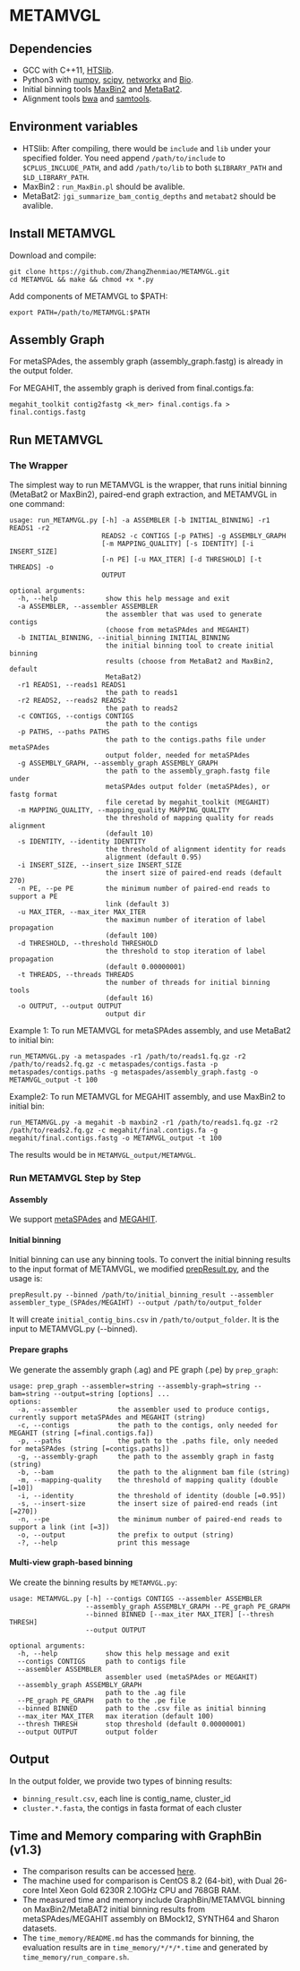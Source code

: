 # METAMVGL

## Dependencies
- GCC with C++11, [HTSlib](https://github.com/samtools/htslib).
- Python3 with [numpy](https://numpy.org/install), [scipy](https://www.scipy.org/install.html), [networkx](http://networkx.github.io) and [Bio](https://biopython.org/wiki/Getting_Started).
- Initial binning tools [MaxBin2](https://sourceforge.net/projects/maxbin2) and [MetaBat2](https://bitbucket.org/berkeleylab/metabat/src/master).
- Alignment tools [bwa](https://github.com/lh3/bwa) and [samtools](https://github.com/samtools).

## Environment variables
- HTSlib: After compiling, there would be ```include``` and ```lib``` under your specified folder. You need append ```/path/to/include``` to ```$CPLUS_INCLUDE_PATH```, and add ```/path/to/lib``` to both ```$LIBRARY_PATH``` and ```$LD_LIBRARY_PATH```.
- MaxBin2 : ```run_MaxBin.pl``` should be avalible.
- MetaBat2: ```jgi_summarize_bam_contig_depths``` and ```metabat2``` should be avalible.

## Install METAMVGL
Download and compile:
```
git clone https://github.com/ZhangZhenmiao/METAMVGL.git
cd METAMVGL && make && chmod +x *.py
```
Add components of METAMVGL to $PATH:
```
export PATH=/path/to/METAMVGL:$PATH
```

## Assembly Graph
For metaSPAdes, the assembly graph (assembly_graph.fastg) is already in the output folder.

For MEGAHIT, the assembly graph is derived from final.contigs.fa:
```
megahit_toolkit contig2fastg <k_mer> final.contigs.fa > final.contigs.fastg
```

## Run METAMVGL

### The Wrapper

The simplest way to run METAMVGL is the wrapper, that runs initial binning (MetaBat2 or MaxBin2), paired-end graph extraction, and METAMVGL in one command:
```
usage: run_METAMVGL.py [-h] -a ASSEMBLER [-b INITIAL_BINNING] -r1 READS1 -r2
                       READS2 -c CONTIGS [-p PATHS] -g ASSEMBLY_GRAPH
                       [-m MAPPING_QUALITY] [-s IDENTITY] [-i INSERT_SIZE]
                       [-n PE] [-u MAX_ITER] [-d THRESHOLD] [-t THREADS] -o
                       OUTPUT

optional arguments:
  -h, --help            show this help message and exit
  -a ASSEMBLER, --assembler ASSEMBLER
                        the assembler that was used to generate contigs
                        (choose from metaSPAdes and MEGAHIT)
  -b INITIAL_BINNING, --initial_binning INITIAL_BINNING
                        the initial binning tool to create initial binning
                        results (choose from MetaBat2 and MaxBin2, default
                        MetaBat2)
  -r1 READS1, --reads1 READS1
                        the path to reads1
  -r2 READS2, --reads2 READS2
                        the path to reads2
  -c CONTIGS, --contigs CONTIGS
                        the path to the contigs
  -p PATHS, --paths PATHS
                        the path to the contigs.paths file under metaSPAdes
                        output folder, needed for metaSPAdes
  -g ASSEMBLY_GRAPH, --assembly_graph ASSEMBLY_GRAPH
                        the path to the assembly_graph.fastg file under
                        metaSPAdes output folder (metaSPAdes), or fastg format
                        file ceretad by megahit_toolkit (MEGAHIT)
  -m MAPPING_QUALITY, --mapping_quality MAPPING_QUALITY
                        the threshold of mapping quality for reads alignment
                        (default 10)
  -s IDENTITY, --identity IDENTITY
                        the threshold of alignment identity for reads
                        alignment (default 0.95)
  -i INSERT_SIZE, --insert_size INSERT_SIZE
                        the insert size of paired-end reads (default 270)
  -n PE, --pe PE        the minimum number of paired-end reads to support a PE
                        link (default 3)
  -u MAX_ITER, --max_iter MAX_ITER
                        the maximun number of iteration of label propagation
                        (default 100)
  -d THRESHOLD, --threshold THRESHOLD
                        the threshold to stop iteration of label propagation
                        (default 0.00000001)
  -t THREADS, --threads THREADS
                        the number of threads for initial binning tools
                        (default 16)
  -o OUTPUT, --output OUTPUT
                        output dir
```
Example 1:
To run METAMVGL for metaSPAdes assembly, and use MetaBat2 to initial bin:
```
run_METAMVGL.py -a metaspades -r1 /path/to/reads1.fq.gz -r2 /path/to/reads2.fq.gz -c metaspades/contigs.fasta -p metaspades/contigs.paths -g metaspades/assembly_graph.fastg -o METAMVGL_output -t 100
```
Example2:
To run METAMVGL for MEGAHIT assembly, and use MaxBin2 to initial bin:
```
run_METAMVGL.py -a megahit -b maxbin2 -r1 /path/to/reads1.fq.gz -r2 /path/to/reads2.fq.gz -c megahit/final.contigs.fa -g megahit/final.contigs.fastg -o METAMVGL_output -t 100
```
The results would be in ```METAMVGL_output/METAMVGL```.

### Run METAMVGL Step by Step

#### Assembly

We support [metaSPAdes](https://github.com/ablab/spades) and [MEGAHIT](https://github.com/voutcn/megahit).

#### Initial binning

Initial binning can use any binning tools. To convert the initial binning results to the input format of METAMVGL, we modified [prepResult.py](https://github.com/Vini2/GraphBin/tree/master/support), and the usage is:
```
prepResult.py --binned /path/to/initial_binning_result --assembler assembler_type_(SPAdes/MEGAIHT) --output /path/to/output_folder
```
It will create ```initial_contig_bins.csv``` in ```/path/to/output_folder```. It is the input to METAMVGL.py (--binned).

#### Prepare graphs

We generate the assembly graph (.ag) and PE graph (.pe) by ```prep_graph```:
```
usage: prep_graph --assembler=string --assembly-graph=string --bam=string --output=string [options] ...
options:
  -a, --assembler          the assembler used to produce contigs, currently support metaSPAdes and MEGAHIT (string)
  -c, --contigs            the path to the contigs, only needed for MEGAHIT (string [=final.contigs.fa])
  -p, --paths              the path to the .paths file, only needed for metaSPAdes (string [=contigs.paths])
  -g, --assembly-graph     the path to the assembly graph in fastg (string)
  -b, --bam                the path to the alignment bam file (string)
  -m, --mapping-quality    the threshold of mapping quality (double [=10])
  -i, --identity           the threshold of identity (double [=0.95])
  -s, --insert-size        the insert size of paired-end reads (int [=270])
  -n, --pe                 the minimum number of paired-end reads to support a link (int [=3])
  -o, --output             the prefix to output (string)
  -?, --help               print this message
```

#### Multi-view graph-based binning
We create the binning results by ```METAMVGL.py```:
```
usage: METAMVGL.py [-h] --contigs CONTIGS --assembler ASSEMBLER
                   --assembly_graph ASSEMBLY_GRAPH --PE_graph PE_GRAPH
                   --binned BINNED [--max_iter MAX_ITER] [--thresh THRESH]
                   --output OUTPUT

optional arguments:
  -h, --help            show this help message and exit
  --contigs CONTIGS     path to contigs file
  --assembler ASSEMBLER
                        assembler used (metaSPAdes or MEGAHIT)
  --assembly_graph ASSEMBLY_GRAPH
                        path to the .ag file
  --PE_graph PE_GRAPH   path to the .pe file
  --binned BINNED       path to the .csv file as initial binning
  --max_iter MAX_ITER   max iteration (default 100)
  --thresh THRESH       stop threshold (default 0.00000001)
  --output OUTPUT       output folder
```

## Output
In the output folder, we provide two types of binning results:
- ```binning_result.csv```, each line is contig_name, cluster_id
- ```cluster.*.fasta```, the contigs in fasta format of each cluster

## Time and Memory comparing with GraphBin (v1.3)
- The comparison results can be accessed [here](https://drive.google.com/drive/folders/11U4YwiLLrcTCwpWy7Vax9n5Pk99E_8WL?usp=sharing).
- The machine used for comparison is CentOS 8.2 (64-bit), with Dual 26-core Intel Xeon Gold 6230R 2.10GHz CPU and 768GB RAM.
- The measured time and memory include GraphBin/METAMVGL binning on MaxBin2/MetaBAT2 initial binning results from metaSPAdes/MEGAHIT assembly on BMock12, SYNTH64 and Sharon datasets.
- The `time_memory/README.md` has the commands for binning, the evaluation results are in `time_memory/*/*/*.time` and generated by `time_memory/run_compare.sh`.
